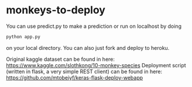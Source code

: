 # monkeys-to-deploy

You can use predict.py to make a prediction or run on localhost by doing
```python
python app.py
```
on your local directory. You can also just fork and deploy to heroku.

Original kaggle dataset can be found in here: https://www.kaggle.com/slothkong/10-monkey-species
Deployment script (written in flask, a very simple REST client) can be found in here: https://github.com/mtobeiyf/keras-flask-deploy-webapp
